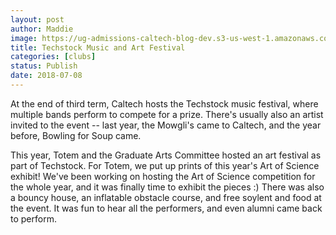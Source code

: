 ```yaml
---
layout: post
author: Maddie
image: https://ug-admissions-caltech-blog-dev.s3-us-west-1.amazonaws.com/old_pictures/caltech_as_it_happens/6a0105349b8251970b022ad3521bba200c.jpg
title: Techstock Music and Art Festival
categories: [clubs]
status: Publish
date: 2018-07-08
---
```


At the end of third term, Caltech hosts the Techstock music festival, where multiple bands perform to compete for a prize. There's usually also an artist invited to the event -- last year, the Mowgli's came to Caltech, and the year before, Bowling for Soup came.

This year, Totem and the Graduate Arts Committee hosted an art festival as part of Techstock. For Totem, we put up prints of this year's Art of Science exhibit! We've been working on hosting the Art of Science competition for the whole year, and it was finally time to exhibit the pieces :)
There was also a bouncy house, an inflatable obstacle course, and free soylent and food at the event. It was fun to hear all the performers, and even alumni came back to perform.

